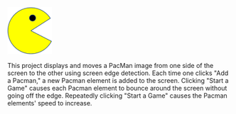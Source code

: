 <img src = "PacMan1.png" width = '100' />

This project displays and moves a PacMan image from one side of the screen to the other using screen edge detection. Each time one clicks "Add a Pacman," a new Pacman element is added to the screen. Clicking "Start a Game" causes each Pacman element to bounce around the screen without going off the edge. Repeatedly clicking "Start a Game" causes the Pacman elements' speed to increase.
